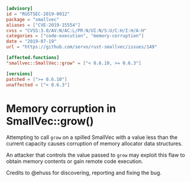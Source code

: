 ```toml
[advisory]
id = "RUSTSEC-2019-0012"
package = "smallvec"
aliases = ["CVE-2019-15554"]
cvss = "CVSS:3.0/AV:N/AC:L/PR:N/UI:N/S:U/C:H/I:H/A:H"
categories = ["code-execution", "memory-corruption"]
date = "2019-07-19"
url = "https://github.com/servo/rust-smallvec/issues/149"

[affected.functions]
"smallvec::SmallVec::grow" = ["< 0.6.10, >= 0.6.3"]

[versions]
patched = [">= 0.6.10"]
unaffected = ["< 0.6.3"]
```

# Memory corruption in SmallVec::grow()

Attempting to call `grow` on a spilled SmallVec with a value less than the current capacity causes corruption of memory allocator data structures.

An attacker that controls the value passed to `grow` may exploit this flaw to obtain memory contents or gain remote code execution.

Credits to @ehuss for discovering, reporting and fixing the bug.
